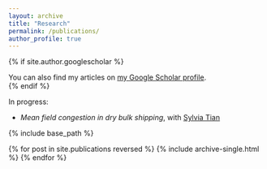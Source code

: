 ```yaml
---
layout: archive
title: "Research"
permalink: /publications/
author_profile: true
---
```


{% if site.author.googlescholar %}
  <div class="wordwrap">You can also find my articles on <a href="{{site.author.googlescholar}}">my Google Scholar profile</a>.</div>
{% endif %}

In progress:

<ul>
    <li><i>Mean field congestion in dry bulk shipping</i>, with <a href="https://sylviatian.github.io/research/">Sylvia Tian</a></li>
</ul>

{% include base_path %}

{% for post in site.publications reversed %}
  {% include archive-single.html %}
{% endfor %}
